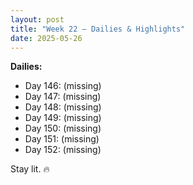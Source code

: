 ```yaml
---
layout: post
title: "Week 22 – Dailies & Highlights"
date: 2025-05-26
---
```


**Dailies:**
- Day 146: (missing)
- Day 147: (missing)
- Day 148: (missing)
- Day 149: (missing)
- Day 150: (missing)
- Day 151: (missing)
- Day 152: (missing)

Stay lit. 🔥
